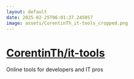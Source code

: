 ```yaml
---
layout: default
date: 2025-02-25T06:01:37.245057
image: assets/CorentinTh_it-tools_cropped.png
---
```


# [CorentinTh/it-tools](https://github.com/CorentinTh/it-tools)

Online tools for developers and IT pros
